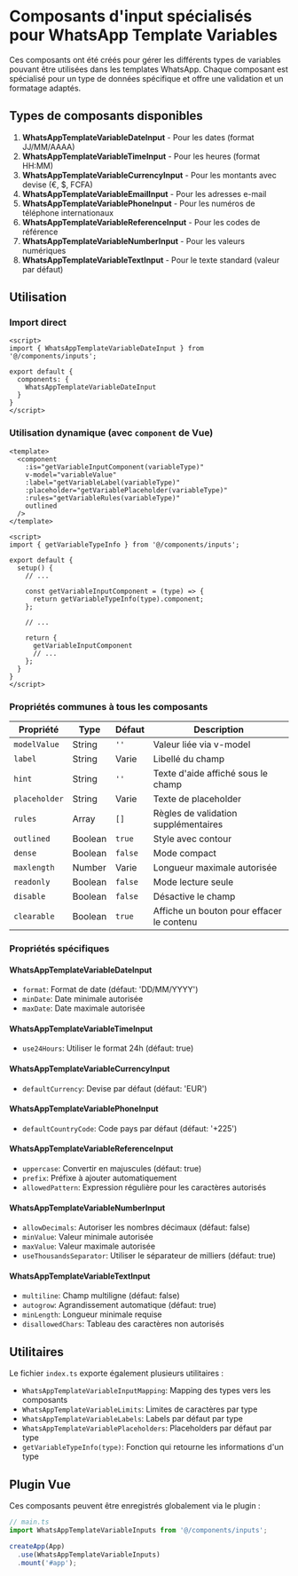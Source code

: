 # Composants d'input spécialisés pour WhatsApp Template Variables

Ces composants ont été créés pour gérer les différents types de variables pouvant être utilisées dans les templates WhatsApp. Chaque composant est spécialisé pour un type de données spécifique et offre une validation et un formatage adaptés.

## Types de composants disponibles

1. **WhatsAppTemplateVariableDateInput** - Pour les dates (format JJ/MM/AAAA)
2. **WhatsAppTemplateVariableTimeInput** - Pour les heures (format HH:MM)
3. **WhatsAppTemplateVariableCurrencyInput** - Pour les montants avec devise (€, $, FCFA)
4. **WhatsAppTemplateVariableEmailInput** - Pour les adresses e-mail
5. **WhatsAppTemplateVariablePhoneInput** - Pour les numéros de téléphone internationaux
6. **WhatsAppTemplateVariableReferenceInput** - Pour les codes de référence
7. **WhatsAppTemplateVariableNumberInput** - Pour les valeurs numériques
8. **WhatsAppTemplateVariableTextInput** - Pour le texte standard (valeur par défaut)

## Utilisation

### Import direct
```vue
<script>
import { WhatsAppTemplateVariableDateInput } from '@/components/inputs';

export default {
  components: {
    WhatsAppTemplateVariableDateInput
  }
}
</script>
```

### Utilisation dynamique (avec `component` de Vue)
```vue
<template>
  <component
    :is="getVariableInputComponent(variableType)"
    v-model="variableValue"
    :label="getVariableLabel(variableType)"
    :placeholder="getVariablePlaceholder(variableType)"
    :rules="getVariableRules(variableType)"
    outlined
  />
</template>

<script>
import { getVariableTypeInfo } from '@/components/inputs';

export default {
  setup() {
    // ...
    
    const getVariableInputComponent = (type) => {
      return getVariableTypeInfo(type).component;
    };
    
    // ...
    
    return {
      getVariableInputComponent
      // ...
    };
  }
}
</script>
```

### Propriétés communes à tous les composants

| Propriété     | Type     | Défaut  | Description                                    |
|---------------|----------|---------|------------------------------------------------|
| `modelValue`  | String   | `''`    | Valeur liée via v-model                        |
| `label`       | String   | Varie   | Libellé du champ                               |
| `hint`        | String   | `''`    | Texte d'aide affiché sous le champ             |
| `placeholder` | String   | Varie   | Texte de placeholder                           |
| `rules`       | Array    | `[]`    | Règles de validation supplémentaires           |
| `outlined`    | Boolean  | `true`  | Style avec contour                             |
| `dense`       | Boolean  | `false` | Mode compact                                   |
| `maxlength`   | Number   | Varie   | Longueur maximale autorisée                    |
| `readonly`    | Boolean  | `false` | Mode lecture seule                             |
| `disable`     | Boolean  | `false` | Désactive le champ                             |
| `clearable`   | Boolean  | `true`  | Affiche un bouton pour effacer le contenu      |

### Propriétés spécifiques

#### WhatsAppTemplateVariableDateInput
- `format`: Format de date (défaut: 'DD/MM/YYYY')
- `minDate`: Date minimale autorisée
- `maxDate`: Date maximale autorisée

#### WhatsAppTemplateVariableTimeInput
- `use24Hours`: Utiliser le format 24h (défaut: true)

#### WhatsAppTemplateVariableCurrencyInput
- `defaultCurrency`: Devise par défaut (défaut: 'EUR')

#### WhatsAppTemplateVariablePhoneInput
- `defaultCountryCode`: Code pays par défaut (défaut: '+225')

#### WhatsAppTemplateVariableReferenceInput
- `uppercase`: Convertir en majuscules (défaut: true)
- `prefix`: Préfixe à ajouter automatiquement
- `allowedPattern`: Expression régulière pour les caractères autorisés

#### WhatsAppTemplateVariableNumberInput
- `allowDecimals`: Autoriser les nombres décimaux (défaut: false)
- `minValue`: Valeur minimale autorisée
- `maxValue`: Valeur maximale autorisée
- `useThousandsSeparator`: Utiliser le séparateur de milliers (défaut: true)

#### WhatsAppTemplateVariableTextInput
- `multiline`: Champ multiligne (défaut: false)
- `autogrow`: Agrandissement automatique (défaut: true)
- `minLength`: Longueur minimale requise
- `disallowedChars`: Tableau des caractères non autorisés

## Utilitaires

Le fichier `index.ts` exporte également plusieurs utilitaires :

- `WhatsAppTemplateVariableInputMapping`: Mapping des types vers les composants
- `WhatsAppTemplateVariableLimits`: Limites de caractères par type
- `WhatsAppTemplateVariableLabels`: Labels par défaut par type
- `WhatsAppTemplateVariablePlaceholders`: Placeholders par défaut par type
- `getVariableTypeInfo(type)`: Fonction qui retourne les informations d'un type

## Plugin Vue

Ces composants peuvent être enregistrés globalement via le plugin :

```js
// main.ts
import WhatsAppTemplateVariableInputs from '@/components/inputs';

createApp(App)
  .use(WhatsAppTemplateVariableInputs)
  .mount('#app');
```